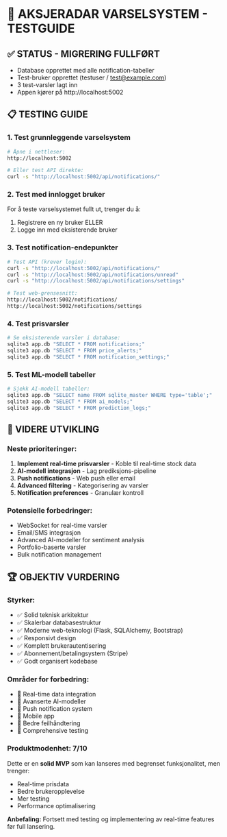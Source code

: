 # 🔔 AKSJERADAR VARSELSYSTEM - TESTGUIDE

## ✅ STATUS - MIGRERING FULLFØRT
- Database opprettet med alle notification-tabeller
- Test-bruker opprettet (testuser / test@example.com)
- 3 test-varsler lagt inn
- Appen kjører på http://localhost:5002

## 📋 TESTING GUIDE

### 1. Test grunnleggende varselsystem
```bash
# Åpne i nettleser:
http://localhost:5002

# Eller test API direkte:
curl -s "http://localhost:5002/api/notifications/"
```

### 2. Test med innlogget bruker
For å teste varselsystemet fullt ut, trenger du å:
1. Registrere en ny bruker ELLER
2. Logge inn med eksisterende bruker

### 3. Test notification-endepunkter
```bash
# Test API (krever login):
curl -s "http://localhost:5002/api/notifications/"
curl -s "http://localhost:5002/api/notifications/unread"
curl -s "http://localhost:5002/api/notifications/settings"

# Test web-grensesnitt:
http://localhost:5002/notifications/
http://localhost:5002/notifications/settings
```

### 4. Test prisvarsler
```bash
# Se eksisterende varsler i database:
sqlite3 app.db "SELECT * FROM notifications;"
sqlite3 app.db "SELECT * FROM price_alerts;"
sqlite3 app.db "SELECT * FROM notification_settings;"
```

### 5. Test ML-modell tabeller
```bash
# Sjekk AI-modell tabeller:
sqlite3 app.db "SELECT name FROM sqlite_master WHERE type='table';"
sqlite3 app.db "SELECT * FROM ai_models;"
sqlite3 app.db "SELECT * FROM prediction_logs;"
```

## 🎯 VIDERE UTVIKLING

### Neste prioriteringer:
1. **Implement real-time prisvarsler** - Koble til real-time stock data
2. **AI-modell integrasjon** - Lag prediksjons-pipeline
3. **Push notifications** - Web push eller email
4. **Advanced filtering** - Kategorisering av varsler
5. **Notification preferences** - Granulær kontroll

### Potensielle forbedringer:
- WebSocket for real-time varsler
- Email/SMS integrasjon
- Advanced AI-modeller for sentiment analysis
- Portfolio-baserte varsler
- Bulk notification management

## 🏆 OBJEKTIV VURDERING

### Styrker:
- ✅ Solid teknisk arkitektur
- ✅ Skalerbar databasestruktur
- ✅ Moderne web-teknologi (Flask, SQLAlchemy, Bootstrap)
- ✅ Responsivt design
- ✅ Komplett brukerautentisering
- ✅ Abonnement/betalingsystem (Stripe)
- ✅ Godt organisert kodebase

### Områder for forbedring:
- 🔄 Real-time data integration
- 🔄 Avanserte AI-modeller
- 🔄 Push notification system
- 🔄 Mobile app
- 🔄 Bedre feilhåndtering
- 🔄 Comprehensive testing

### Produktmodenhet: 7/10
Dette er en **solid MVP** som kan lanseres med begrenset funksjonalitet, men trenger:
- Real-time prisdata
- Bedre brukeropplevelse
- Mer testing
- Performance optimalisering

**Anbefaling:** Fortsett med testing og implementering av real-time features før full lansering.
